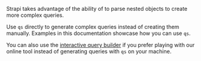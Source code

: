Strapi takes advantage of the ability of <ExternalLink to="https://github.com/ljharb/qs" text="the `qs` library"/> to parse nested objects to create more complex queries.

Use `qs` directly to generate complex queries instead of creating them manually. Examples in this documentation showcase how you can use `qs`.

You can also use the [interactive query builder](/cms/api/rest/interactive-query-builder) if you prefer playing with our online tool instead of generating queries with `qs` on your machine.

